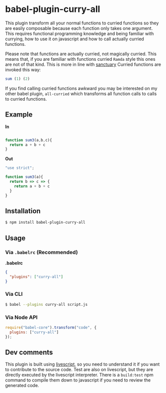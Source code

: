 # babel-plugin-curry-all

This plugin transform all your normal functions to curried functions
so they are easily composable because each function only takes one argument.
This requires functional programming knowledge and being familiar with currying, how to use it on javascript and how to call actually curried functions.

Please note that functions are actually curried, not magically curried. 
This means that, if you are familiar with functions curried `Ramda` style this ones are not of that kind. This is more in line with [sanctuary](https://sanctuary.js.org/)
Curried functions are invoked this way:

```js
sum (1) (2)
```

If you find calling curried functions awkward you may be interested on my other
babel plugin, `all-curried` which transforms all function calls to calls to curried functions.

## Example

**In**

```js

function sum3(a,b,c){
  return a + b + c
}
```

**Out**

```js
"use strict";

function sum3(a){
  return b => c => {
    return a + b + c
  }
}
```

## Installation

```sh
$ npm install babel-plugin-curry-all
```

## Usage

### Via `.babelrc` (Recommended)

**.babelrc**

```json
{
  "plugins": ["curry-all"]
}
```

### Via CLI

```sh
$ babel --plugins curry-all script.js
```

### Via Node API

```javascript
require("babel-core").transform("code", {
  plugins: ["curry-all"]
});
```

## Dev comments

This plugin is built using [livescript](http://livescript.net), so you need to
understand it if you want to contribute to the source code.
Test are also on livescript, but they are directly executed by the livescript interpreter. There is a `build:test` npm command to compile them down to javascript if you need to review the generated code.